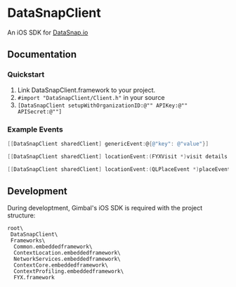 DataSnapClient
=================

An iOS SDK for [DataSnap.io](http://datasnap.io)

## Documentation

### Quickstart

1. Link DataSnapClient.framework to your project.
2. `#import "DataSnapClient/Client.h"` in your source
3. `[DataSnapClient setupWithOrganizationID:@"" APIKey:@"" APISecret:@""]`

### Example Events

```objective-c
[[DataSnapClient sharedClient] genericEvent:@{@"key": @"value"}]

[[DataSnapClient sharedClient] locationEvent:(FYXVisit *)visit details:@{@"event_type": @"beacon_arrive"}]

[[DataSnapClient sharedClient] locationEvent:(QLPlaceEvent *)placeEvent details:@{@"name": @"Geofence Event"}]
```

## Development

During developtment, Gimbal's iOS SDK is required with the project structure:
```
root\
 DataSnapClient\
 Frameworks\
  Common.embeddedframework\
  ContextLocation.embeddedframework\
  NetworkServices.embeddedframework\
  ContextCore.embeddedframework\
  ContextProfiling.embeddedframework\
  FYX.framework
```
